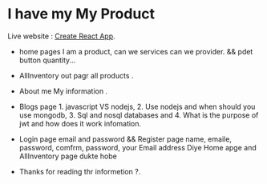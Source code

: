 # I have my  My Product



Live website :  [Create React App](https://assignment-12-7020e.web.app/).

* home pages I am a product, can we services can we provider. && pdet button quantity...
* AllInventory out pagr all products .
* About me My information .
* Blogs page 1. javascript VS nodejs, 2. Use nodejs and when should you use mongodb, 3. Sql and nosql databases and 4. What is the purpose of jwt and how does it work infomation.
* Login page email and password && Register page name, emaile, password, comfrm, password,
  your Email address Diye Home apge and AllInventory page dukte hobe

* Thanks for reading thr informetion ?. 